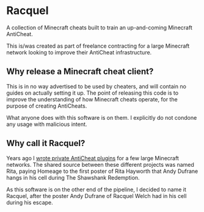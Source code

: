 # Racquel
A collection of Minecraft cheats built to train an up-and-coming Minecraft AntiCheat. 

This is/was created as part of freelance contracting for a large Minecraft network looking to improve their AntiCheat infrastructure.

## Why release a Minecraft cheat client?

This is in no way advertised to be used by cheaters, and will contain no guides on actually setting it up. The point of releasing this code is to
improve the understanding of how Minecraft cheats operate, for the purpose of creating AntiCheats.

What anyone does with this software is on them. I explicitly do not condone any usage with malicious intent.

## Why call it Racquel?
 
Years ago I [wrote private AntiCheat plugins](https://madelinemiller.dev/blog/the-4-year-late-postmortem-of-an-advanced-aimbot-detection-system/) 
for a few large Minecraft networks. The shared source between these different projects was named Rita, paying Homeage to the first poster of Rita
 Hayworth that Andy Dufrane hangs in his cell during The Shawshank Redemption. 
 
As this software is on the other end of the pipeline, I decided to name it Racquel, after the poster Andy Dufrane of Racquel Welch had in his cell
 during his escape.